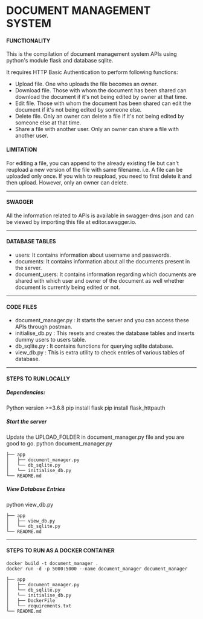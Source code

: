 # DOCUMENT MANAGEMENT SYSTEM

#### FUNCTIONALITY
This is the compilation of document management system APIs using python's module flask and database sqlite.

It requires HTTP Basic Authentication to perform following functions:
* Upload file. One who uploads the file becomes an owner.
* Download file. Those with whom the document has been shared can download the document if it's not being edited by owner at that time.
* Edit file. Those with whom the document has been shared can edit the document if it's not being edited by someone else. 
* Delete file. Only an owner can delete a file if it's not being edited by someone else at that time.
* Share a file with another user. Only an owner can share a file with another user.

#### LIMITATION
For editing a file, you can append to the already existing file but can't reupload a new version of the file with same filename. i.e. A file can be uploaded only once. If you wish to reupload, you need to first delete it and then upload. However, only an owner can delete.

---
#### SWAGGER
All the information related to APIs is available in swagger-dms.json and can be viewed by importing this file at editor.swagger.io.

---
#### DATABASE TABLES
* users: It contains information about username and passwords.
* documents: It contains information about all the documents present in the server.
* document_users: It contains information regarding which documents are shared with which user and owner of the document as well whether document is currently being edited or not.

---
#### CODE FILES
* document_manager.py : It starts the server and you can access these APIs through postman.
* initialise_db.py : This resets and creates the database tables and inserts dummy users to users table.
* db_sqlite.py : It contains functions for querying sqlite database.
* view_db.py : This is extra utility to check entries of various tables of database.

---
#### STEPS TO RUN LOCALLY

##### Dependencies:
Python version >=3.6.8
pip install flask
pip install flask_httpauth

##### Start the server
Update the UPLOAD_FOLDER in document_manager.py file and you are good to go.
python document_manager.py
```
├── app
│   ├── document_manager.py
│   └── db_sqlite.py
│   └── initialise_db.py
└── README.md
```
##### View Database Entries
python view_db.py
```
├── app
│   ├── view_db.py
│   └── db_sqlite.py
└── README.md
```
---
#### STEPS TO RUN AS A DOCKER CONTAINER
```
docker build -t document_manager .
docker run -d -p 5000:5000 --name document_manager document_manager
```

```
├── app
│   ├── document_manager.py
│   └── db_sqlite.py
│   └── initialise_db.py
│   ├── DockerFile
│   └── requirements.txt
└── README.md
```